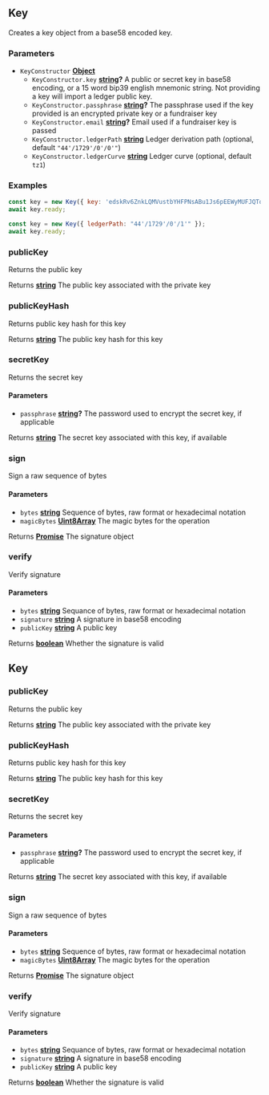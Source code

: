 <!-- Generated by documentation.js. Update this documentation by updating the source code. -->

## Key

Creates a key object from a base58 encoded key.

### Parameters

-   `KeyConstructor` **[Object][1]** 
    -   `KeyConstructor.key` **[string][2]?** A public or secret key in base58 encoding, or a 15 word bip39 english mnemonic string. Not
          providing a key will import a ledger public key.
    -   `KeyConstructor.passphrase` **[string][2]?** The passphrase used if the key provided is an encrypted private key or a fundraiser key
    -   `KeyConstructor.email` **[string][2]?** Email used if a fundraiser key is passed
    -   `KeyConstructor.ledgerPath` **[string][2]** Ledger derivation path (optional, default `"44'/1729'/0'/0'"`)
    -   `KeyConstructor.ledgerCurve` **[string][2]** Ledger curve (optional, default `tz1`)

### Examples

```javascript
const key = new Key({ key: 'edskRv6ZnkLQMVustbYHFPNsABu1Js6pEEWyMUFJQTqEZjVCU2WHh8ckcc7YA4uBzPiJjZCsv3pC1NDdV99AnyLzPjSip4uC3y' });
await key.ready;

const key = new Key({ ledgerPath: "44'/1729'/0'/1'" });
await key.ready;
```

### publicKey

Returns the public key

Returns **[string][2]** The public key associated with the private key

### publicKeyHash

Returns public key hash for this key

Returns **[string][2]** The public key hash for this key

### secretKey

Returns the secret key

#### Parameters

-   `passphrase` **[string][2]?** The password used to encrypt the secret key, if applicable

Returns **[string][2]** The secret key associated with this key, if available

### sign

Sign a raw sequence of bytes

#### Parameters

-   `bytes` **[string][2]** Sequence of bytes, raw format or hexadecimal notation
-   `magicBytes` **[Uint8Array][3]** The magic bytes for the operation

Returns **[Promise][4]** The signature object

### verify

Verify signature

#### Parameters

-   `bytes` **[string][2]** Sequance of bytes, raw format or hexadecimal notation
-   `signature` **[string][2]** A signature in base58 encoding
-   `publicKey` **[string][2]** A public key

Returns **[boolean][5]** Whether the signature is valid

## Key

### publicKey

Returns the public key

Returns **[string][2]** The public key associated with the private key

### publicKeyHash

Returns public key hash for this key

Returns **[string][2]** The public key hash for this key

### secretKey

Returns the secret key

#### Parameters

-   `passphrase` **[string][2]?** The password used to encrypt the secret key, if applicable

Returns **[string][2]** The secret key associated with this key, if available

### sign

Sign a raw sequence of bytes

#### Parameters

-   `bytes` **[string][2]** Sequence of bytes, raw format or hexadecimal notation
-   `magicBytes` **[Uint8Array][3]** The magic bytes for the operation

Returns **[Promise][4]** The signature object

### verify

Verify signature

#### Parameters

-   `bytes` **[string][2]** Sequance of bytes, raw format or hexadecimal notation
-   `signature` **[string][2]** A signature in base58 encoding
-   `publicKey` **[string][2]** A public key

Returns **[boolean][5]** Whether the signature is valid

[1]: https://developer.mozilla.org/docs/Web/JavaScript/Reference/Global_Objects/Object

[2]: https://developer.mozilla.org/docs/Web/JavaScript/Reference/Global_Objects/String

[3]: https://developer.mozilla.org/docs/Web/JavaScript/Reference/Global_Objects/Uint8Array

[4]: https://developer.mozilla.org/docs/Web/JavaScript/Reference/Global_Objects/Promise

[5]: https://developer.mozilla.org/docs/Web/JavaScript/Reference/Global_Objects/Boolean
